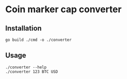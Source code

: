 # Coin marker cap converter

## Installation

    go build ./cmd -o ./converter

## Usage

    ./converter --help
    ./converter 123 BTC USD
